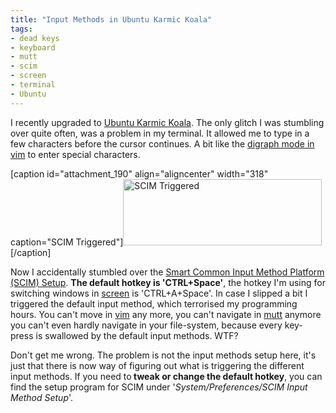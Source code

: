```yaml
---
title: "Input Methods in Ubuntu Karmic Koala"
tags: 
- dead keys
- keyboard
- mutt
- scim
- screen
- terminal
- Ubuntu
---
```


I recently upgraded to <a href="http://www.ubuntu.com">Ubuntu Karmic Koala</a>. The only glitch I was stumbling over quite often, was a problem in my terminal. It allowed me to type in a few characters before the cursor continues. A bit like the <a href="http://vimdoc.sourceforge.net/htmldoc/digraph.html">digraph mode in vim</a> to enter special characters.

[caption id="attachment_190" align="aligncenter" width="318" caption="SCIM Triggered"]<a href="http://romanofskiat.wordpress.com/wp-content/uploads/2009/12/scimtriggered.png"><img class="size-full wp-image-190" title="scimtriggered" src="http://romanofskiat.wordpress.com/wp-content/uploads/2009/12/scimtriggered.png" alt="SCIM Triggered" width="318" height="106" /></a>[/caption]

Now I accidentally stumbled over the <a href="https://help.ubuntu.com/community/SCIM">Smart Common Input Method Platform (SCIM) Setup</a>. <strong>The default hotkey is 'CTRL+Space'</strong>, the hotkey I'm using for switching windows in <a href="http://www.gnu.org/software/screen/">screen</a> is 'CTRL+A+Space'. In case I slipped a bit I triggered the default input method, which terrorised my programming hours. You can't move in <a href="http://vim.sf.net">vim</a> any more, you can't navigate in <a href="http://www.mutt.org/">mutt</a> anymore you can't even hardly navigate in your file-system, because every key-press is swallowed by the default input methods. WTF?

Don't get me wrong. The problem is not the input methods setup here, it's just that there is now way of figuring out what is triggering the different input methods. If you need to<strong> tweak or change the default hotkey</strong>, you can find the setup program for SCIM under '<em>System/Preferences/SCIM Input Method Setup</em>'.